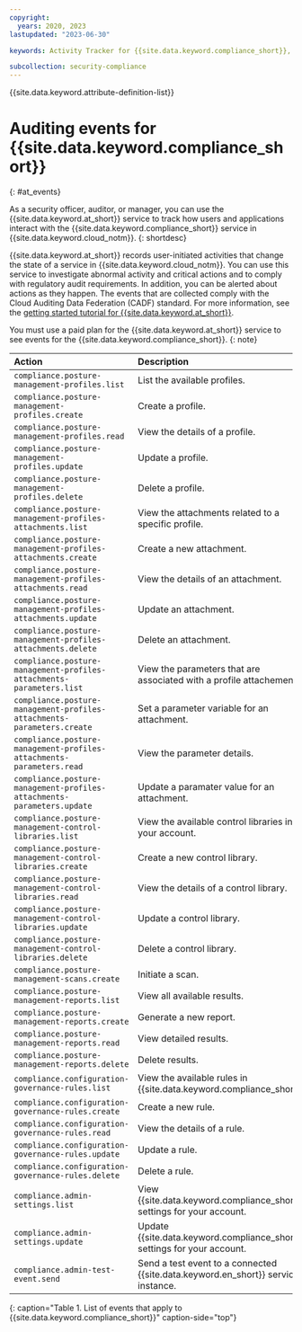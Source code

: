 ```yaml
---
copyright:
  years: 2020, 2023
lastupdated: "2023-06-30"

keywords: Activity Tracker for {{site.data.keyword.compliance_short}}, LogDNA for {{site.data.keyword.compliance_short}}, {{site.data.keyword.compliance_short}} events, {{site.data.keyword.compliance_short}} security, audit logs for {{site.data.keyword.compliance_short}}, viewing {{site.data.keyword.compliance_short}} events, {{site.data.keyword.compliance_short}} events

subcollection: security-compliance
---
```


{{site.data.keyword.attribute-definition-list}}

# Auditing events for {{site.data.keyword.compliance_short}}
{: #at_events}

As a security officer, auditor, or manager, you can use the {{site.data.keyword.at_short}} service to track how users and applications interact with the {{site.data.keyword.compliance_short}} service in {{site.data.keyword.cloud_notm}}.
{: shortdesc}

{{site.data.keyword.at_short}} records user-initiated activities that change the state of a service in {{site.data.keyword.cloud_notm}}. You can use this service to investigate abnormal activity and critical actions and to comply with regulatory audit requirements. In addition, you can be alerted about actions as they happen. The events that are collected comply with the Cloud Auditing Data Federation (CADF) standard. For more information, see the [getting started tutorial for {{site.data.keyword.at_short}}](/docs/activity-tracker?topic=activity-tracker-getting-started#getting-started).

You must use a paid plan for the {{site.data.keyword.at_short}} service to see events for the {{site.data.keyword.compliance_short}}.
{: note}



| Action                                            | Description     |
| :-----------------------------------------------------|:----------------|
| `compliance.posture-management-profiles.list` | List the available profiles. |
| `compliance.posture-management-profiles.create` | Create a profile. |
| `compliance.posture-management-profiles.read` | View the details of a profile. |
| `compliance.posture-management-profiles.update` | Update a profile. |
| `compliance.posture-management-profiles.delete` | Delete a profile. |
| `compliance.posture-management-profiles-attachments.list` | View the attachments related to a specific profile. |
| `compliance.posture-management-profiles-attachments.create` | Create a new attachment. |
| `compliance.posture-management-profiles-attachments.read` | View the details of an attachment. |
| `compliance.posture-management-profiles-attachments.update` | Update an attachment. |
| `compliance.posture-management-profiles-attachments.delete` | Delete an attachment. |
| `compliance.posture-management-profiles-attachments-parameters.list` | View the parameters that are associated with a profile attachement. |
| `compliance.posture-management-profiles-attachments-parameters.create` | Set a parameter variable for an attachment. |
| `compliance.posture-management-profiles-attachments-parameters.read` | View the parameter details. |
| `compliance.posture-management-profiles-attachments-parameters.update` | Update a paramater value for an attachment. |
| `compliance.posture-management-control-libraries.list` | View the available control libraries in your account. |
| `compliance.posture-management-control-libraries.create` | Create a new control library. |
| `compliance.posture-management-control-libraries.read` | View the details of a control library. |
| `compliance.posture-management-control-libraries.update` | Update a control library. |
| `compliance.posture-management-control-libraries.delete` | Delete a control library. |
| `compliance.posture-management-scans.create` | Initiate a scan. |
| `compliance.posture-management-reports.list` | View all available results. |
| `compliance.posture-management-reports.create` | Generate a new report. |
| `compliance.posture-management-reports.read` | View detailed results. |
| `compliance.posture-management-reports.delete` | Delete results. |
| `compliance.configuration-governance-rules.list` | View the available rules in {{site.data.keyword.compliance_short}}. |
| `compliance.configuration-governance-rules.create` | Create a new rule. |
| `compliance.configuration-governance-rules.read` | View the details of a rule. |
| `compliance.configuration-governance-rules.update` | Update a rule. |
| `compliance.configuration-governance-rules.delete` | Delete a rule. |
| `compliance.admin-settings.list` | View {{site.data.keyword.compliance_short}} settings for your account. |
| `compliance.admin-settings.update` | Update {{site.data.keyword.compliance_short}} settings for your account. |
| `compliance.admin-test-event.send` | Send a test event to a connected {{site.data.keyword.en_short}} service instance. |
{: caption="Table 1. List of events that apply to {{site.data.keyword.compliance_short}}" caption-side="top"}


